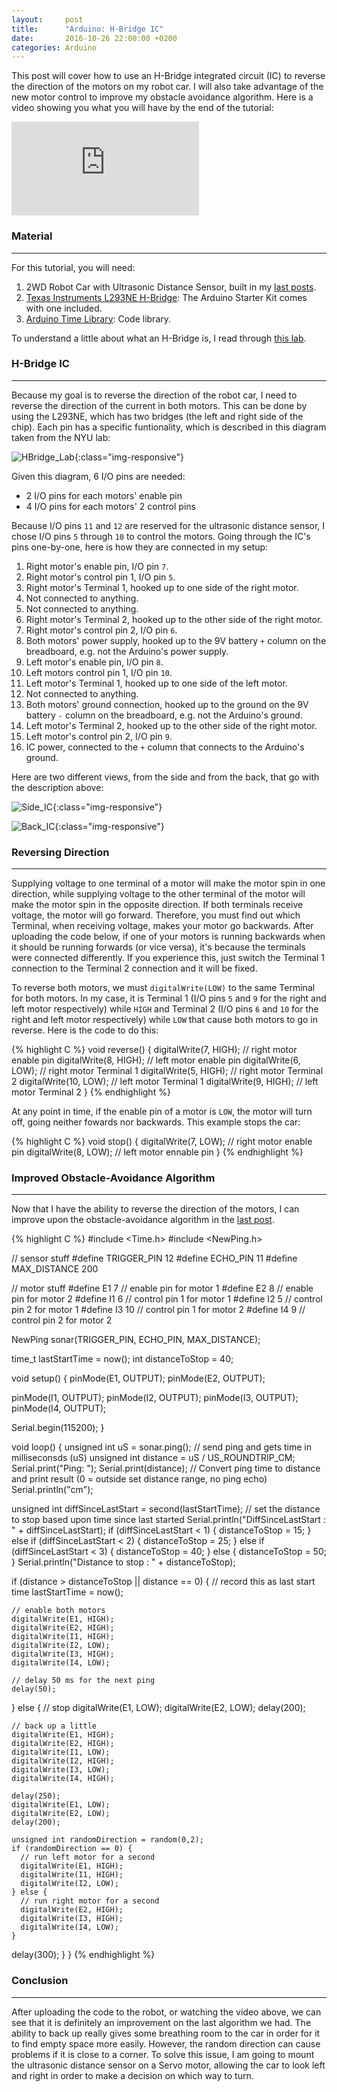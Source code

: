 ```yaml
---
layout: 	post
title: 		"Arduino: H-Bridge IC"
date: 		2016-10-26 22:00:00 +0200
categories:	Arduino
---
```


This post will cover how to use an H-Bridge integrated circuit (IC) to reverse the direction of the motors on my robot car. I will also take advantage of the new motor control to improve my obstacle avoidance algorithm. Here is a video showing you what you will have by the end of the tutorial:

<iframe class="img-responsive video-responsive" src="https://www.youtube.com/embed/rFysFpAPYzg" frameborder="0" allowfullscreen></iframe>

<br>

### Material
_____________________
For this tutorial, you will need:

1. 2WD Robot Car with Ultrasonic Distance Sensor, built in my [last posts](http://jduelfer.github.io/arduino/2016/10/22/arduino-ultrasonic-sensor.html).
2. [Texas Instruments L293NE H-Bridge](https://octopart.com/search?q=L293NE): The Arduino Starter Kit comes with one included.
3. [Arduino Time Library](http://playground.arduino.cc/Code/Time): Code library.

To understand a little about what an H-Bridge is, I read through [this lab](https://itp.nyu.edu/physcomp/labs/motors-and-transistors/dc-motor-control-using-an-h-bridge/).

### H-Bridge IC
_____________________
Because my goal is to reverse the direction of the robot car, I need to reverse the direction of the current in both motors. This can be done by using the L293NE, which has two bridges (the left and right side of the chip). Each pin has a specific funtionality, which is described in this diagram taken from the NYU lab:

![HBridge_Lab](/img/hbridge_lab.jpg){:class="img-responsive"}

Given this diagram, 6 I/O pins are needed:

- 2 I/O pins for each motors' enable pin
- 4 I/O pins for each motors' 2 control pins

Because I/O pins `11` and `12` are reserved for the ultrasonic distance sensor, I chose I/O pins `5` through `10` to control the motors. Going through the IC's pins one-by-one, here is how they are connected in my setup:

1. Right motor's enable pin, I/O pin `7`.
2. Right motor's control pin 1, I/O pin `5`.
3. Right motor's Terminal 1, hooked up to one side of the right motor.
4. Not connected to anything.
5. Not connected to anything.
6. Right motor's Terminal 2, hooked up to the other side of the right motor.
7. Right motor's control pin 2, I/O pin `6`.
8. Both motors' power supply, hooked up to the 9V battery `+` column on the breadboard, e.g. not the Arduino's power supply.
9. Left motor's enable pin, I/O pin `8`.
10. Left motors control pin 1, I/O pin `10`.
11. Left motor's Terminal 1, hooked up to one side of the left motor.
12. Not connected to anything.
13. Both motors' ground connection, hooked up to the ground on the 9V battery `-` column on the breadboard, e.g. not the Arduino's ground.
14. Left motor's Terminal 2, hooked up to the other side of the right motor.
15. Left motor's control pin 2, I/O pin `9`.
16. IC power, connected to the `+` column that connects to the Arduino's ground.

Here are two different views, from the side and from the back, that go with the description above:

![Side_IC](/img/side_ic.jpg){:class="img-responsive"}

![Back_IC](/img/back_ic.jpg){:class="img-responsive"}

### Reversing Direction
_____________________
Supplying voltage to one terminal of a motor will make the motor spin in one direction, while supplying voltage to the other terminal of the motor will make the motor spin in the opposite direction. If both terminals receive voltage, the motor will go forward. Therefore, you must find out which Terminal, when receiving voltage, makes your motor go backwards. After uploading the code below, if one of your motors is running backwards when it should be running forwards (or vice versa), it's because the terminals were connected differently. If you experience this, just switch the Terminal 1 connection to the Terminal 2 connection and it will be fixed.

To reverse both motors, we must `digitalWrite(LOW)` to the same Terminal for both motors. In my case, it is Terminal 1 (I/O pins `5` and `9` for the right and left motor respectively) while `HIGH` and Terminal 2 (I/O pins `6` and `10` for the right and left motor respectively) while `LOW` that cause both motors to go in reverse. Here is the code to do this:

{% highlight C %}
void reverse() {
  digitalWrite(7, HIGH);  // right motor enable pin
  digitalWrite(8, HIGH);  // left motor enable pin
  digitalWrite(6, LOW);   // right motor Terminal 1
  digitalWrite(5, HIGH);  // right motor Terminal 2
  digitalWrite(10, LOW);  // left motor Terminal 1
  digitalWrite(9, HIGH);  // left motor Terminal 2
}
{% endhighlight %}

At any point in time, if the enable pin of a motor is `LOW`, the motor will turn off, going neither fowards nor backwards. This example stops the car:

{% highlight C %}
void stop() {
  digitalWrite(7, LOW); // right motor enable pin
  digitalWrite(8, LOW); // left motor ennable pin
}
{% endhighlight %}

### Improved Obstacle-Avoidance Algorithm
_____________________
Now that I have the ability to reverse the direction of the motors, I can improve upon the obstacle-avoidance algorithm in the [last post](http://jduelfer.github.io/arduino/2016/10/22/arduino-ultrasonic-sensor.html).

{% highlight C %}
#include <Time.h>
#include <NewPing.h>

// sensor stuff
#define TRIGGER_PIN   12
#define ECHO_PIN      11
#define MAX_DISTANCE  200

// motor stuff
#define E1 7  // enable pin for motor 1
#define E2 8  // enable pin for motor 2
#define I1 6  // control pin 1 for motor 1
#define I2 5  // control pin 2 for motor 1
#define I3 10 // control pin 1 for motor 2
#define I4 9  // control pin 2 for motor 2

NewPing sonar(TRIGGER_PIN, ECHO_PIN, MAX_DISTANCE);

time_t lastStartTime = now();
int distanceToStop = 40;

void setup() {
  pinMode(E1, OUTPUT);
  pinMode(E2, OUTPUT);

  pinMode(I1, OUTPUT);
  pinMode(I2, OUTPUT);
  pinMode(I3, OUTPUT);
  pinMode(I4, OUTPUT);
  
  Serial.begin(115200);
}

void loop() {
  unsigned int uS = sonar.ping(); // send ping and gets time in milliseconsds (uS)
  unsigned int distance = uS / US_ROUNDTRIP_CM;
  Serial.print("Ping: ");
  Serial.print(distance); // Convert ping time to distance and print result (0 = outside set distance range, no ping echo)
  Serial.println("cm");

  unsigned int diffSinceLastStart = second(lastStartTime);
  // set the distance to stop based upon time since last started
  Serial.println("DiffSinceLastStart : " + diffSinceLastStart);
  if (diffSinceLastStart < 1) {
    distanceToStop = 15;
  } else if (diffSinceLastStart < 2) {
    distanceToStop = 25;
  } else if (diffSinceLastStart < 3) {
    distanceToStop = 40;
  } else {
    distanceToStop = 50;
  }
  Serial.println("Distance to stop : " + distanceToStop);

  if (distance > distanceToStop || distance == 0) {
    // record this as last start time
    lastStartTime = now();
    
    // enable both motors
    digitalWrite(E1, HIGH);
    digitalWrite(E2, HIGH);
    digitalWrite(I1, HIGH);
    digitalWrite(I2, LOW);
    digitalWrite(I3, HIGH);
    digitalWrite(I4, LOW);

    // delay 50 ms for the next ping
    delay(50);
  } else {
    // stop
    digitalWrite(E1, LOW);
    digitalWrite(E2, LOW);
    delay(200);

    // back up a little
    digitalWrite(E1, HIGH);
    digitalWrite(E2, HIGH);
    digitalWrite(I1, LOW);
    digitalWrite(I2, HIGH);
    digitalWrite(I3, LOW);
    digitalWrite(I4, HIGH);

    delay(250);
    digitalWrite(E1, LOW);
    digitalWrite(E2, LOW);
    delay(200);

    unsigned int randomDirection = random(0,2);
    if (randomDirection == 0) {
      // run left motor for a second
      digitalWrite(E1, HIGH);
      digitalWrite(I1, HIGH);
      digitalWrite(I2, LOW);
    } else {
      // run right motor for a second
      digitalWrite(E2, HIGH);
      digitalWrite(I3, HIGH);
      digitalWrite(I4, LOW);
    }
   delay(300);
  }
}
{% endhighlight %}

### Conclusion
_____________________
After uploading the code to the robot, or watching the video above, we can see that it is definitely an improvement on the last algorithm we had. The ability to back up really gives some breathing room to the car in order for it to find empty space more easily. However, the random direction can cause problems if it is close to a corner. To solve this issue, I am going to mount the ultrasonic distance sensor on a Servo motor, allowing the car to look left and right in order to make a decision on which way to turn.
